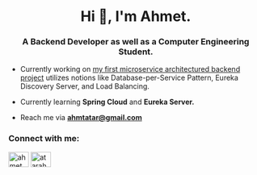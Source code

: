 <h1 align="center">Hi 👋, I'm Ahmet.</h1>
<h3 align="center">A Backend Developer as well as a Computer Engineering Student.</h3>

- Currently working on [my first microservice architectured backend project](https://github.com/CAPELLAX02/quiz-app-microservices) utilizes notions like Database-per-Service Pattern, Eureka Discovery Server, and Load Balancing. 

- Currently learning **Spring Cloud** and **Eureka Server.**

- Reach me via **ahmtatar@gmail.com**

<h3 align="left">Connect with me:</h3>
<p align="left">
<a href="https://instagram.com/ahmet_atar02" target="blank"><img align="center" src="https://raw.githubusercontent.com/rahuldkjain/github-profile-readme-generator/master/src/images/icons/Social/instagram.svg" alt="ahmet_atar02" height="30" width="40" /></a>
<a href="https://www.linkedin.com/in/atarahmet/" target="blank"><img align="center" src="https://raw.githubusercontent.com/rahuldkjain/github-profile-readme-generator/master/src/images/icons/Social/linked-in-alt.svg" alt="atarahmet" height="30" width="40" /></a>
</p>
